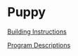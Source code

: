 # Puppy

[Building Instructions](https://le-www-live-s.legocdn.com/sc/media/lessons/mindstorms-ev3/building-instructions/ev3-model-core-set-puppy-7a316ae71b8ecdcd72ad4c4bcd15845d.pdf)

[Program Descriptions](https://le-www-live-s.legocdn.com/sc/media/files/ev3-program-descriptions/ev3-program-description-puppy-006c93ce0361b470ffcf5c24e213a961.pdf)
